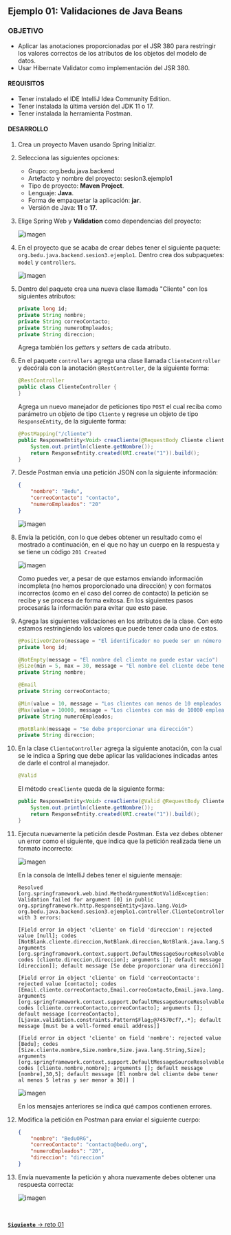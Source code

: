 ## Ejemplo 01: Validaciones de Java Beans

### OBJETIVO
- Aplicar las anotaciones proporcionadas por el JSR 380 para restringir los valores correctos de los atributos de los objetos del modelo de datos.
- Usar Hibernate Validator como implementación del JSR 380.

#### REQUISITOS
- Tener instalado el IDE IntelliJ Idea Community Edition.
- Tener instalada la última versión del JDK 11 o 17.
- Tener instalada la herramienta Postman.

#### DESARROLLO

1. Crea un proyecto Maven usando Spring Initializr.

2. Selecciona las siguientes opciones:

    - Grupo: org.bedu.java.backend
    - Artefacto y nombre del proyecto: sesion3.ejemplo1
    - Tipo de proyecto: **Maven Project**. 
    - Lenguaje: **Java**. 
    - Forma de empaquetar la aplicación: **jar**. 
    - Versión de Java: **11** o **17**.

3. Elige Spring Web y **Validation** como dependencias del proyecto:

    ![imagen](img/img_01.png)

4. En el proyecto que se acaba de crear debes tener el siguiente paquete: `org.bedu.java.backend.sesion3.ejemplo1`. Dentro crea dos subpaquetes: `model` y `controllers`.

    ![imagen](img/img_02.png)

5. Dentro del paquete crea una nueva clase llamada "Cliente" con los siguientes atributos:

    ```java
    private long id;
    private String nombre;
    private String correoContacto;
    private String numeroEmpleados;
    private String direccion;
    ```

    Agrega también los *getter*s y *setter*s de cada atributo.

6. En el paquete `controllers` agrega una clase llamada `ClienteController` y decórala con la anotación `@RestController`, de la siguiente forma:

    ```java
    @RestController
    public class ClienteController {
    }
    ```

    Agrega un nuevo manejador de peticiones tipo `POST` el cual reciba como parámetro un objeto de tipo `Cliente` y regrese un objeto de tipo `ResponseEntity`, de la siguiente forma:

    ```java
    @PostMapping("/cliente")
    public ResponseEntity<Void> creaCliente(@RequestBody Cliente cliente){
        System.out.println(cliente.getNombre());
        return ResponseEntity.created(URI.create("1")).build();
    }
    ```

7. Desde Postman envía una petición JSON con la siguiente información:

    ```json
    {
        "nombre": "Bedu",
        "correoContacto": "contacto",
        "numeroEmpleados": "20"
    }
    ```

    ![imagen](img/img_03.png)


8. Envía la petición, con lo que debes obtener un resultado como el mostrado a continuación, en el que no hay un cuerpo en la respuesta y se tiene un código `201 Created`

    ![imagen](img/img_04.png)

    Como puedes ver, a pesar de que estamos enviando información incompleta (no hemos proporcionado una dirección) y con formatos incorrectos (como en el caso del correo de contacto) la petición se recibe y se procesa de forma exitosa. En los siguientes pasos procesarás la información para evitar que esto pase.

9. Agrega las siguientes validaciones en los atributos de la clase. Con esto estamos restringiendo los valores que puede tener cada uno de estos.

    ```java
    @PositiveOrZero(message = "El identificador no puede ser un número negativo")
    private long id;

    @NotEmpty(message = "El nombre del cliente no puede estar vacío")
    @Size(min = 5, max = 30, message = "El nombre del cliente debe tener al menos 5 letras y ser menor a 30")
    private String nombre;

    @Email
    private String correoContacto;

    @Min(value = 10, message = "Los clientes con menos de 10 empleados no son válidos")
    @Max(value = 10000, message = "Los clientes con más de 10000 empleados no son válidos")
    private String numeroEmpleados;

    @NotBlank(message = "Se debe proporcionar una dirección")
    private String direccion;
    ```

10. En la clase `ClienteController` agrega la siguiente anotación, con la cual se le indica a Spring que debe aplicar las validaciones indicadas antes de darle el control al manejador. 

    ```java
    @Valid
    ```

    El método `creaCliente` queda de la siguiente forma:

    ```java
    public ResponseEntity<Void> creaCliente(@Valid @RequestBody Cliente cliente){
        System.out.println(cliente.getNombre());
        return ResponseEntity.created(URI.create("1")).build();
    }
    ```

11. Ejecuta nuevamente la petición desde Postman. Esta vez debes obtener un error como el siguiente, que indica que la petición realizada tiene un formato incorrecto:

    ![imagen](img/img_05.png)

    En la consola de IntelliJ debes tener el siguiente mensaje:

    ```
    Resolved [org.springframework.web.bind.MethodArgumentNotValidException: 
    Validation failed for argument [0] in public org.springframework.http.ResponseEntity<java.lang.Void> org.bedu.java.backend.sesion3.ejemplo1.controller.ClienteController.creaCliente(org.bedu.java.backend.sesion3.ejemplo1.model.Cliente) with 3 errors: 
    
    [Field error in object 'cliente' on field 'direccion': rejected value [null]; codes [NotBlank.cliente.direccion,NotBlank.direccion,NotBlank.java.lang.String,NotBlank]; arguments [org.springframework.context.support.DefaultMessageSourceResolvable: codes [cliente.direccion,direccion]; arguments []; default message [direccion]]; default message [Se debe proporcionar una dirección]] 
    
    [Field error in object 'cliente' on field 'correoContacto': rejected value [contacto]; codes [Email.cliente.correoContacto,Email.correoContacto,Email.java.lang.String,Email]; arguments [org.springframework.context.support.DefaultMessageSourceResolvable: codes [cliente.correoContacto,correoContacto]; arguments []; default message [correoContacto],[Ljavax.validation.constraints.Pattern$Flag;@74570cf7,.*]; default message [must be a well-formed email address]] 
    
    [Field error in object 'cliente' on field 'nombre': rejected value [Bedu]; codes [Size.cliente.nombre,Size.nombre,Size.java.lang.String,Size]; arguments [org.springframework.context.support.DefaultMessageSourceResolvable: codes [cliente.nombre,nombre]; arguments []; default message [nombre],30,5]; default message [El nombre del cliente debe tener al menos 5 letras y ser menor a 30]] ]

    ```
    ![imagen](img/img_06.png)

    En los mensajes anteriores se indica qué campos contienen errores.

12. Modifica la petición en Postman para enviar el siguiente cuerpo:

    ```json
    {
        "nombre": "BeduORG",
        "correoContacto": "contacto@bedu.org",
        "numeroEmpleados": "20",
        "direccion": "direccion"
    }
    ```

13. Envía nuevamente la petición y ahora nuevamente debes obtener una respuesta correcta:

    ![imagen](img/img_07.png)


<br>

[**`Siguiente`** -> reto 01](../Reto-01/)